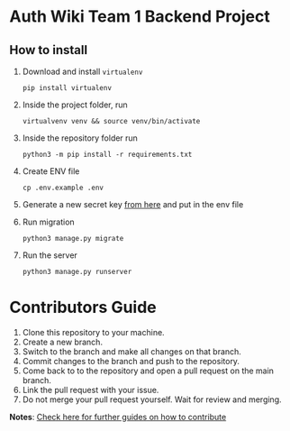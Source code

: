 

#  Auth Wiki Team 1 Backend Project

  

##  How to install

  

1.  Download and install `virtualenv`

	`pip install virtualenv`

2.  Inside the project folder, run

	`virtualvenv venv && source venv/bin/activate`

3.  Inside the repository folder run

	`python3 -m pip install -r requirements.txt`

4.  Create ENV file

	`cp .env.example .env`

5.  Generate a new secret key [from here](https://djecrety.ir) and put in the env file

6.  Run migration

	`python3 manage.py migrate`

7.  Run the server

	`python3 manage.py runserver`



# Contributors Guide

 1. Clone this repository to your machine.
 2. Create a new branch.
 3. Switch to the branch and make all changes on that branch.
 4. Commit changes to the branch and push to the repository.
 5. Come back to to the repository and open a pull request on the main branch.
 6. Link the pull request with your issue.
 7. Do not merge your pull request yourself. Wait for review and merging.

**Notes**:  [Check here for further guides on how to contribute](https://docs.github.com/en/get-started/quickstart/contributing-to-projects)
